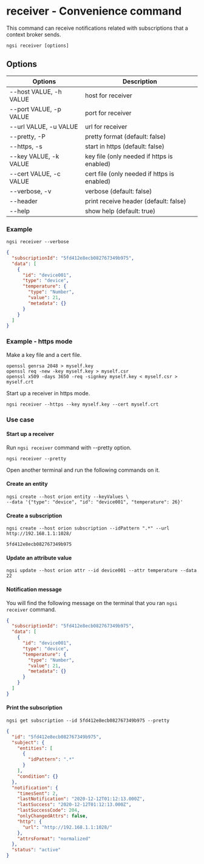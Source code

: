 # receiver - Convenience command

This command can receive notifications related with subscriptions that a context broker sends.

```console
ngsi receiver [options]
```

## Options

| Options                | Description                                 |
| ---------------------- | ------------------------------------------- |
| --host VALUE, -h VALUE | host for receiver                           |
| --port VALUE, -p VALUE | port for receiver                           |
| --url VALUE, -u VALUE  | url for receiver                            |
| --pretty, -P           | pretty format (default: false)              |
| --https, -s            | start in https (default: false)             |
| --key VALUE, -k VALUE  | key file (only needed if https is enabled)  |
| --cert VALUE, -c VALUE | cert file (only needed if https is enabled) |
| --verbose, -v          | verbose (default: false)                    |
| --header               | print receive header (default: false)       |
| --help                 | show help (default: true)                   |

### Example

```console
ngsi receiver --verbose
```

```json
{
  "subscriptionId": "5fd412e8ecb082767349b975",
  "data": [
    {
      "id": "device001",
      "type": "device",
      "temperature": {
        "type": "Number",
        "value": 21,
        "metadata": {}
      }
    }
  ]
}
```

### Example - https mode

Make a key file and a cert file.

```console
openssl genrsa 2048 > myself.key
openssl req -new -key myself.key > myself.csr
openssl x509 -days 3650 -req -signkey myself.key < myself.csr > myself.crt
```

Start up a receiver in https mode.

```console
ngsi receiver --https --key myself.key --cert myself.crt
```

### Use case

#### Start up a receiver

Run `ngsi receiver` command with --pretty option.

```console
ngsi receiver --pretty
```

Open another terminal and run the following commands on it.

#### Create an entity

```console
ngsi create --host orion entity --keyValues \
--data '{"type": "device", "id": "device001", "temperature": 26}'
```

#### Create a subscription

```console
ngsi create --host orion subscription --idPattern ".*" --url http://192.168.1.1:1028/
```

```console
5fd412e8ecb082767349b975
```

#### Update an attribute value

```console
ngsi update --host orion attr --id device001 --attr temperature --data 22
```

#### Notification message

You will find the following message on the terminal that you ran `ngsi receiver` command.

```json
{
  "subscriptionId": "5fd412e8ecb082767349b975",
  "data": [
    {
      "id": "device001",
      "type": "device",
      "temperature": {
        "type": "Number",
        "value": 21,
        "metadata": {}
      }
    }
  ]
}
```

#### Print the subscription

```console
ngsi get subscription --id 5fd412e8ecb082767349b975 --pretty
```

```json
{
  "id": "5fd412e8ecb082767349b975",
  "subject": {
    "entities": [
      {
        "idPattern": ".*"
      }
    ],
    "condition": {}
  },
  "notification": {
    "timesSent": 2,
    "lastNotification": "2020-12-12T01:12:13.000Z",
    "lastSuccess": "2020-12-12T01:12:13.000Z",
    "lastSuccessCode": 204,
    "onlyChangedAttrs": false,
    "http": {
      "url": "http://192.168.1.1:1028/"
    },
    "attrsFormat": "normalized"
  },
  "status": "active"
}
```
